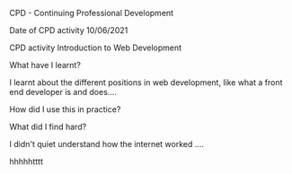 CPD - Continuing Professional Development

Date of CPD activity
10/06/2021

CPD activity
Introduction to Web Development

What have I learnt?

I learnt about the different positions in web development, like what a front end developer is and does....

How did I use this in practice?

What did I find hard?

I didn't quiet understand how the internet worked ....

hhhhhtttt